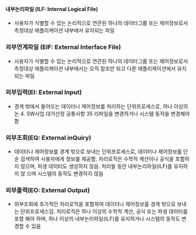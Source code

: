 #### 내부논리파일 (ILF: Internal Logical File) 
- 사용자가 식별할 수 있는 논리적으로 연관된 하나의 데이터그룹 또는 제어정보로서 측정대상 애플리케이션 내부에서 유지되는 파일
### 외부연계파일 (EIF: External Interface File) 
- 사용자가 식별할 수 있는 논리적으로 연관된 하나의 데이터그룹 또는 제어정보로서 측정대상 애플리케이션 내부에서는 오직 참조만 되고 다른 애플리케이션에서 유지되는 파일
### 외부입력(EI: External Input) 
- 경계 밖에서 들어오는 데이터나 제어정보를 처리하는 단위프로세스로, 하나 이상의 논 4. SW사업 대가산정 공통사항 35 리파일을 변경하거나 시스템 동작을 변경해야함 
### 외부조회(EQ: External inQuiry) 
- 데이터나 제어정보를 경계 밖으로 보내는 단위프로세스로, 데이터나 제어정보를 단순 검색하여 사용자에게 정보를 제공함. 처리로직은 수학적 계산이나 공식을 포함하지 않으며, 파생 데이터도 생성하지 않음. 처리될 동안 내부논리파일(ILF)를 유지하지 않 으며 시스템의 동작도 변경하지 않음 
### 외부출력(EO: External Output) 
- 외부조회에 추가적인 처리로직을 포함하여 데이터나 제어정보를 경계 밖으로 보내는 단위프로세스임. 처리로직은 하나 이상의 수학적 계산, 공식 또는 파생 데이터를 포함 해야 하며, 하나 이상의 내부논리파일(ILF)를 유지하거나 시스템의 동작도 변경할 수 있음



